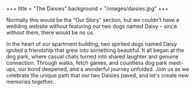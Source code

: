 +++ 
title = "The Daisies" 
background = "/images/daisies.jpg"
+++

Normally this would be the “Our Story” section, but we couldn’t have a wedding website without featuring our two dogs named Daisy – since without them, there would be no us. 

In the heart of our apartment building, two spirited dogs named Daisy ignited a friendship that grew into something beautiful. It all began at the dog park, where casual chats turned into shared laughter and genuine connection. Through walks, fetch games, and countless dog park meet-ups, our bond deepened, and a wonderful journey unfolded. Join us as we celebrate the unique path that our two Daisies paved, and let's create new memories together.

